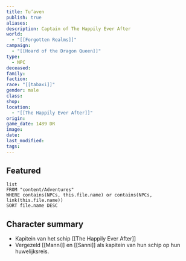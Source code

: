 ```yaml
---
title: Tu’aven
publish: true
aliases: 
description: Captain of The Happily Ever After
world:
  - "[[Forgotten Realms]]"
campaign:
  - "[[Hoard of the Dragon Queen]]"
type:
  - NPC
deceased: 
family: 
faction: 
race: "[[tabaxi]]"
gender: male
class: 
shop: 
location:
  - "[[The Happily Ever After]]"
origin: 
game_date: 1489 DR
image: 
date: 
last_modified: 
tags: 
---
```

## Featured
```dataview
list
FROM "content/Adventures"
WHERE contains(NPCs, this.file.name) or contains(NPCs, link(this.file.name))
SORT file.name DESC
```
## Character summary
- Kapitein van het schip [[The Happily Ever After]]
- Vergezeld [[Manni]] en [[Sanni]] als kapitein van hun schip op hun huwelijksreis.
